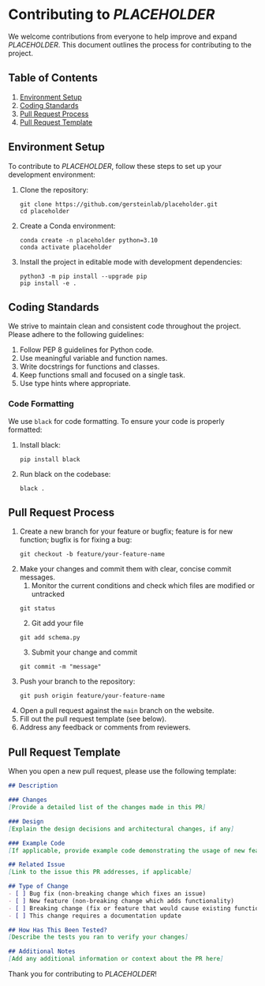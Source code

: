# Contributing to *PLACEHOLDER*

We welcome contributions from everyone to help improve and expand *PLACEHOLDER*. This document outlines the process for contributing to the project.

## Table of Contents
1. [Environment Setup](#environment-setup)
2. [Coding Standards](#coding-standards)
3. [Pull Request Process](#pull-request-process)
4. [Pull Request Template](#pull-request-template)

## Environment Setup

To contribute to *PLACEHOLDER*, follow these steps to set up your development environment:

1. Clone the repository:
   ```
   git clone https://github.com/gersteinlab/placeholder.git
   cd placeholder
   ```
2. Create a Conda environment:
   ```
   conda create -n placeholder python=3.10
   conda activate placeholder
   ```
3. Install the project in editable mode with development dependencies:
   ```
   python3 -m pip install --upgrade pip
   pip install -e .
   ```

## Coding Standards

We strive to maintain clean and consistent code throughout the project. Please adhere to the following guidelines:

1. Follow PEP 8 guidelines for Python code.
2. Use meaningful variable and function names.
3. Write docstrings for functions and classes.
4. Keep functions small and focused on a single task.
5. Use type hints where appropriate.

### Code Formatting

We use `black` for code formatting. To ensure your code is properly formatted:

1. Install black:
   ```
   pip install black
   ```
2. Run black on the codebase:
   ```
   black .
   ```

## Pull Request Process

1. Create a new branch for your feature or bugfix; feature is for new function; bugfix is for fixing a bug:
   ```
   git checkout -b feature/your-feature-name
   ```
2. Make your changes and commit them with clear, concise commit messages.
   1. Monitor the current conditions and check which files are modified or untracked
   ```
   git status
   ```
   2. Git add your file
   ```
   git add schema.py 
   ```
   3. Submit your change and commit
   ```
   git commit -m "message"
   ```
4. Push your branch to the repository:
   ```
   git push origin feature/your-feature-name
   ```
5. Open a pull request against the `main` branch on the website.
6. Fill out the pull request template (see below).
7. Address any feedback or comments from reviewers.

## Pull Request Template

When you open a new pull request, please use the following template:

```markdown
## Description

### Changes
[Provide a detailed list of the changes made in this PR]

### Design
[Explain the design decisions and architectural changes, if any]

### Example Code
[If applicable, provide example code demonstrating the usage of new features or fixes]

## Related Issue
[Link to the issue this PR addresses, if applicable]

## Type of Change
- [ ] Bug fix (non-breaking change which fixes an issue)
- [ ] New feature (non-breaking change which adds functionality)
- [ ] Breaking change (fix or feature that would cause existing functionality to not work as expected)
- [ ] This change requires a documentation update

## How Has This Been Tested?
[Describe the tests you ran to verify your changes]

## Additional Notes
[Add any additional information or context about the PR here]
```

Thank you for contributing to *PLACEHOLDER*!
